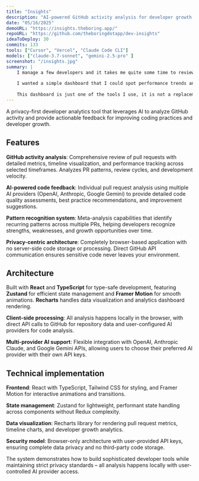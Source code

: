 ```yaml
---
title: "Insights"
description: "AI-powered GitHub activity analysis for developer growth and code review insights."
date: "05/16/2025"
demoURL: "https://insights.theboring.app/"
repoURL: "https://github.com/theboringdotapp/dev-insights"
ideaToDeploy: 30
commits: 133
tools: ["Cursor", "Vercel", "Claude Code CLI"]
models: ["claude-3.7-sonnet", "gemini-2.5-pro" ]
screenshot: "/insights.jpg"
summary: | 
    I manage a few developers and it takes me quite some time to review their work and performance. 
    
    I wanted a simple dashboard that I could spot performance trends and have a general overview of their work. 
    
    This dashboard is just one of the tools I use, it is not a replacement for a proper performance review.
---
```


A privacy-first developer analytics tool that leverages AI to analyze GitHub activity and provide actionable feedback for improving coding practices and developer growth.

## Features

**GitHub activity analysis**: Comprehensive review of pull requests with detailed metrics, timeline visualization, and performance tracking across selected timeframes. Analyzes PR patterns, review cycles, and development velocity.

**AI-powered code feedback**: Individual pull request analysis using multiple AI providers (OpenAI, Anthropic, Google Gemini) to provide detailed code quality assessments, best practice recommendations, and improvement suggestions.

**Pattern recognition system**: Meta-analysis capabilities that identify recurring patterns across multiple PRs, helping developers recognize strengths, weaknesses, and growth opportunities over time.

**Privacy-centric architecture**: Completely browser-based application with no server-side code storage or processing. Direct GitHub API communication ensures sensitive code never leaves your environment.

## Architecture

Built with **React** and **TypeScript** for type-safe development, featuring **Zustand** for efficient state management and **Framer Motion** for smooth animations. **Recharts** handles data visualization and analytics dashboard rendering.

**Client-side processing**: All analysis happens locally in the browser, with direct API calls to GitHub for repository data and user-configured AI providers for code analysis.

**Multi-provider AI support**: Flexible integration with OpenAI, Anthropic Claude, and Google Gemini APIs, allowing users to choose their preferred AI provider with their own API keys.

## Technical implementation

**Frontend**: React with TypeScript, Tailwind CSS for styling, and Framer Motion for interactive animations and transitions.

**State management**: Zustand for lightweight, performant state handling across components without Redux complexity.

**Data visualization**: Recharts library for rendering pull request metrics, timeline charts, and developer growth analytics.

**Security model**: Browser-only architecture with user-provided API keys, ensuring complete data privacy and no third-party code storage.

The system demonstrates how to build sophisticated developer tools while maintaining strict privacy standards – all analysis happens locally with user-controlled AI provider access. 